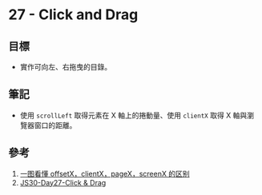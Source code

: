 # 27 - Click and Drag

## 目標

- 實作可向左、右拖曳的目錄。

## 筆記

- 使用 `scrollLeft` 取得元素在 X 軸上的捲動量、使用 `clientX` 取得 X 軸與瀏覽器窗口的距離。

## 參考

1. [一图看懂 offsetX，clientX，pageX，screenX 的区别](https://blog.csdn.net/u012557814/article/details/117123075)
2. [JS30-Day27-Click & Drag](https://ithelp.ithome.com.tw/articles/10197251)
